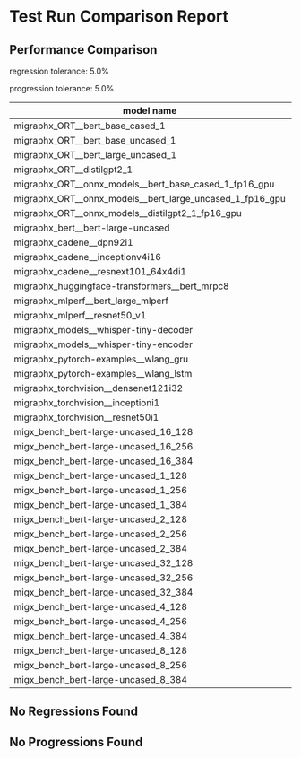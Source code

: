 # Test Run Comparison Report

## Performance Comparison

regression tolerance: 5.0%

progression tolerance: 5.0%

|model name|exit_status|analysis|old_time_ms|new_time_ms|change_ms|percent_change|
|---|---|---|---|---|---|---|
|migraphx_ORT__bert_base_cased_1|PASS|within tol|198.1785|196.4141|-1.7643|-0.89%|
|migraphx_ORT__bert_base_uncased_1|PASS|regression|229.7131|1155.6163|925.9033|403.07%|
|migraphx_ORT__bert_large_uncased_1|PASS|progression|870.9975|601.0847|-269.9128|-30.99%|
|migraphx_ORT__distilgpt2_1|PASS|regression|86.2689|869.2971|783.0282|907.66%|
|migraphx_ORT__onnx_models__bert_base_cased_1_fp16_gpu|Numerics|progression|222.764|189.2694|-33.4946|-15.04%|
|migraphx_ORT__onnx_models__bert_large_uncased_1_fp16_gpu|Numerics|within tol|545.9456|555.5934|9.6479|1.77%|
|migraphx_ORT__onnx_models__distilgpt2_1_fp16_gpu|Numerics|progression|97.4694|89.0442|-8.4252|-8.64%|
|migraphx_bert__bert-large-uncased|PASS|progression|608.5696|377.6139|-230.9557|-37.95%|
|migraphx_cadene__dpn92i1|PASS|regression|176.9603|208.4578|31.4975|17.8%|
|migraphx_cadene__inceptionv4i16|PASS|within tol|5384.065|5393.2714|9.2064|0.17%|
|migraphx_cadene__resnext101_64x4di1|PASS|progression|356.0632|314.0393|-42.024|-11.8%|
|migraphx_huggingface-transformers__bert_mrpc8|PASS|within tol|424.501|426.5687|2.0678|0.49%|
|migraphx_mlperf__bert_large_mlperf|Numerics|within tol|504.0913|495.6641|-8.4272|-1.67%|
|migraphx_mlperf__resnet50_v1|PASS|within tol|97.0975|98.3768|1.2793|1.32%|
|migraphx_models__whisper-tiny-decoder|PASS|within tol|60.5098|62.4791|1.9693|3.25%|
|migraphx_models__whisper-tiny-encoder|Numerics|progression|285.6606|238.6565|-47.0041|-16.45%|
|migraphx_pytorch-examples__wlang_gru|PASS|within tol|68.076|67.7521|-0.3239|-0.48%|
|migraphx_pytorch-examples__wlang_lstm|PASS|regression|20.1656|21.8949|1.7293|8.58%|
|migraphx_torchvision__densenet121i32|PASS|within tol|1528.7416|1576.2841|47.5424|3.11%|
|migraphx_torchvision__inceptioni1|PASS|within tol|224.8065|214.1716|-10.6349|-4.73%|
|migraphx_torchvision__resnet50i1|PASS|progression|108.1932|94.5762|-13.617|-12.59%|
|migx_bench_bert-large-uncased_16_128|PASS|progression|1749.4488|1604.4931|-144.9557|-8.29%|
|migx_bench_bert-large-uncased_16_256|PASS|within tol|5448.2172|5498.6971|50.48|0.93%|
|migx_bench_bert-large-uncased_16_384|Numerics|within tol|9749.0323|9633.3401|-115.6922|-1.19%|
|migx_bench_bert-large-uncased_1_128|PASS|within tol|152.2083|152.6721|0.4637|0.3%|
|migx_bench_bert-large-uncased_1_256|PASS|progression|305.6092|269.879|-35.7302|-11.69%|
|migx_bench_bert-large-uncased_1_384|PASS|progression|440.8253|368.5045|-72.3209|-16.41%|
|migx_bench_bert-large-uncased_2_128|PASS|within tol|246.6156|243.6301|-2.9855|-1.21%|
|migx_bench_bert-large-uncased_2_256|PASS|regression|430.9781|453.8752|22.8971|5.31%|
|migx_bench_bert-large-uncased_2_384|PASS|progression|728.1221|655.5958|-72.5263|-9.96%|
|migx_bench_bert-large-uncased_32_128|PASS|within tol|5217.4438|5181.7731|-35.6707|-0.68%|
|migx_bench_bert-large-uncased_32_256|PASS|within tol|14053.9814|13647.9039|-406.0775|-2.89%|
|migx_bench_bert-large-uncased_32_384|Numerics|within tol|22783.0191|23623.5409|840.5218|3.69%|
|migx_bench_bert-large-uncased_4_128|PASS|regression|403.8377|455.547|51.7092|12.8%|
|migx_bench_bert-large-uncased_4_256|PASS|within tol|781.9456|790.9881|9.0425|1.16%|
|migx_bench_bert-large-uncased_4_384|PASS|within tol|1233.1389|1251.8018|18.663|1.51%|
|migx_bench_bert-large-uncased_8_128|PASS|progression|806.1525|735.2489|-70.9036|-8.8%|
|migx_bench_bert-large-uncased_8_256|PASS|within tol|1688.966|1686.9258|-2.0402|-0.12%|
|migx_bench_bert-large-uncased_8_384|PASS|within tol|3513.6938|3446.1106|-67.5832|-1.92%|

## No Regressions Found

## No Progressions Found

